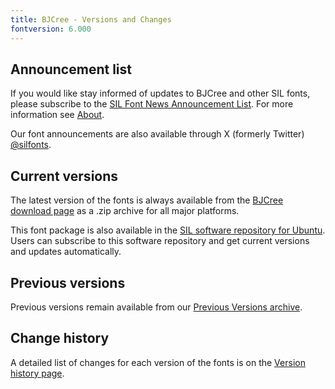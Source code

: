 ```yaml
---
title: BJCree - Versions and Changes
fontversion: 6.000
---
```


## Announcement list

If you would like stay informed of updates to BJCree and other SIL fonts, please subscribe to the [SIL Font News Announcement List](https://groups.google.com/a/groups.sil.org/forum/#!forum/sil-font-news). For more information see [About](about.md).

Our font announcements are also available through X (formerly Twitter) [\@silfonts](https://x.com/silfonts).

## Current versions

The latest version of the fonts is always available from the [BJCree download page](https://software.sil.org/bjcree/download/) as a .zip archive for all major platforms.

This font package is also available in the [SIL software repository for Ubuntu](https://packages.sil.org/). Users can subscribe to this software repository and get current versions and updates automatically.

## Previous versions

Previous versions remain available from our [Previous Versions archive](https://software.sil.org/bjcree/download/previous-versions).

## Change history

A detailed list of changes for each version of the fonts is on the [Version history page](history.md).

